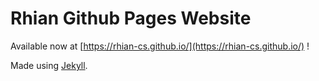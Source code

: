 # Rhian Github Pages Website
Available now at [https://rhian-cs.github.io/](https://rhian-cs.github.io/) !

Made using [Jekyll](https://jekyllrb.com/).